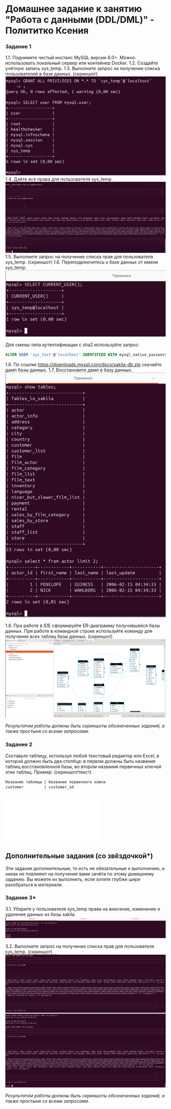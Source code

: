 # Домашнее задание к занятию "Работа с данными (DDL/DML)" - Полититко Ксения

### Задание 1
1.1. Поднимите чистый инстанс MySQL версии 8.0+. Можно использовать локальный сервер или контейнер Docker.
1.2. Создайте учётную запись sys_temp. 
1.3. Выполните запрос на получение списка пользователей в базе данных. (скриншот)
![task1.3](./img/task1.3.png)
1.4. Дайте все права для пользователя sys_temp. 
![task1.4](./img/task1.4.png)
1.5. Выполните запрос на получение списка прав для пользователя sys_temp. (скриншот)
1.6. Переподключитесь к базе данных от имени sys_temp.
![task1.6](./img/task1.6.png)

Для смены типа аутентификации с sha2 используйте запрос: 
```sql
ALTER USER 'sys_test'@'localhost' IDENTIFIED WITH mysql_native_password BY 'password';
```
1.6. По ссылке https://downloads.mysql.com/docs/sakila-db.zip скачайте дамп базы данных.
1.7. Восстановите дамп в базу данных.
![task1.7](./img/task1.7.png)

1.8. При работе в IDE сформируйте ER-диаграмму получившейся базы данных. При работе в командной строке используйте команду для получения всех таблиц базы данных. (скриншот)
![task1.8](./img/task1.8.png)

*Результатом работы должны быть скриншоты обозначенных заданий, а также простыня со всеми запросами.*


### Задание 2
Составьте таблицу, используя любой текстовый редактор или Excel, в которой должно быть два столбца: в первом должны быть названия таблиц восстановленной базы, во втором названия первичных ключей этих таблиц. Пример: (скриншот/текст)
```
Название таблицы | Название первичного ключа
customer         | customer_id
```
![keys](./bd/schema.txt)



## Дополнительные задания (со звёздочкой*)
Эти задания дополнительные, то есть не обязательные к выполнению, и никак не повлияют на получение вами зачёта по этому домашнему заданию. Вы можете их выполнить, если хотите глубже шире разобраться в материале.

### Задание 3*
3.1. Уберите у пользователя sys_temp права на внесение, изменение и удаление данных из базы sakila.
![task3.1](./img/task3.1.png)



3.2. Выполните запрос на получение списка прав для пользователя sys_temp. (скриншот)
![task3.2](./img/task3.2.png)
![task3.3](./img/task3.3.png)


*Результатом работы должны быть скриншоты обозначенных заданий, а также простыня со всеми запросами.*
